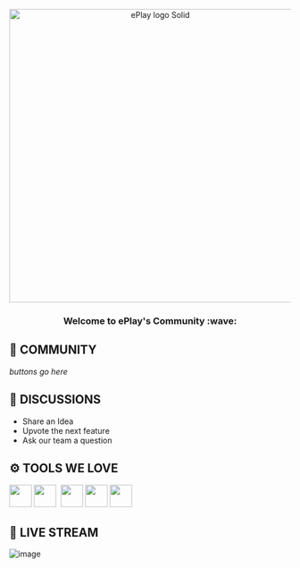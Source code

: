 <p align="center"><img width="525" alt="ePlay logo Solid" src="https://user-images.githubusercontent.com/7132783/201223119-625494b0-7a9c-493b-b295-9bf5fe6bac3c.png"></p>

<h3 align="center">Welcome to ePlay's Community :wave:</h2>


## 🌱 COMMUNITY

*buttons go here*


## 💬 DISCUSSIONS

- Share an Idea
- Upvote the next feature
- Ask our team a question

## :gear: TOOLS WE LOVE

<img src="https://user-images.githubusercontent.com/7132783/201226034-33de74e0-d2fb-47bd-a5f9-43b8203aef77.png" height="40"/> <img src="https://upload.wikimedia.org/wikipedia/commons/thumb/a/ad/Figma-1-logo.png/640px-Figma-1-logo.png" height="40"/> &nbsp;<img src="https://user-images.githubusercontent.com/7132783/201226892-210d9009-bd30-428f-b064-1bda368574ec.png" height="40"/> <img src="https://user-images.githubusercontent.com/7132783/201227068-0d77e000-b64b-421a-8a61-b831dbed6d27.png" height="40"/> <img src="https://user-images.githubusercontent.com/7132783/201226635-ee0c227a-9f4c-4a6f-9304-5a79b3dbb636.png" height="40"/>



## :red_circle: LIVE STREAM

![image](https://media.giphy.com/media/iIqmM5tTjmpOB9mpbn/giphy.gif)
